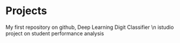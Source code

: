 # Projects
My first repository on github,
Deep Learning Digit Classifier
\n
istudio project on student performance analysis
